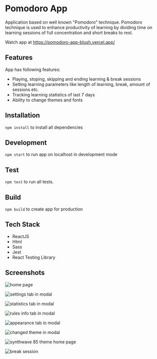 # Pomodoro App

Application based on well known "Pomodoro" technique. Pomodoro technique is used to enhance productivity of learning by dividing time on learning sessions of full concentration and short breaks to rest. 

Watch app at https://pomodoro-app-blush.vercel.app/

## Features

App has following features:

- Playing, stoping, skipping and ending learning & break sessions
- Setting learning parameters like length of learning, break, amount of sessions etc.
- Tracking learning statistics of last 7 days 
- Ability to change themes and fonts

## Installation

`npm install` to install all dependencies

## Development

`npm start` to run app on localhost in development mode

## Test

`npm test` to run all tests.

## Build

`npm build` to create app for production

## Tech Stack

- ReactJS
- Html
- Sass
- Jest
- React Testing Library

## Screenshots

![home page](https://user-images.githubusercontent.com/74624831/172928817-4e23dc42-bea5-4963-b05e-4e793687c8d2.png)

![settings tab in modal](https://user-images.githubusercontent.com/74624831/172928890-cd9d0724-ff29-42a2-94b4-4f2343ccf0f0.png)

![statistics tab in modal](https://user-images.githubusercontent.com/74624831/172928441-12dcc311-ead6-4922-94a8-a62e0c488442.png)

![rules info tab in modal](https://user-images.githubusercontent.com/74624831/172928950-b6ea8db3-b42f-4228-bd8b-4b5dfb4a0a9f.png)

![appearance tab in modal](https://user-images.githubusercontent.com/74624831/172929001-478fb0b0-5a42-4784-8ce1-b25f816b0b49.png)

![changed theme in modal](https://user-images.githubusercontent.com/74624831/172929069-11bfad8d-c34b-45a6-9fdf-a219f1daaf03.png)

![synthwave 85 theme home page](https://user-images.githubusercontent.com/74624831/172929142-b7f5566b-2ce3-4076-b1f0-26d34dc8ccfc.png)

![break session](https://user-images.githubusercontent.com/74624831/173191603-3d076b70-4286-4d5f-86d0-4499717ff24c.png)

